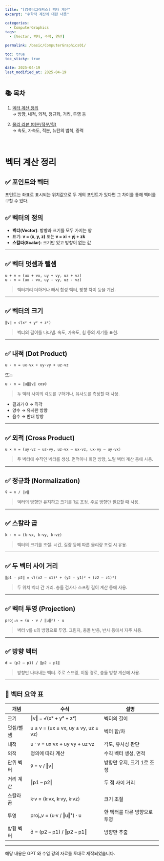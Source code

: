 ```yaml
---
title: "[컴퓨터그래픽스] 벡터 계산"
excerpt: "수학적 계산에 대한 내용"

categories:
  - ComputerGraphics
tags:
  - [Vector, 벡터, 수학, 연산]

permalink: /basic/ComputerGraphics01/

toc: true
toc_sticky: true

date: 2025-04-19
last_modified_at: 2025-04-19
---
```


## 📚 목차

1. [벡터 계산 정리](/basic/ComputerGraphics01/)  
   → 방향, 내적, 외적, 정규화, 거리, 투영 등

2. [물리 리뷰 (미분/적분/힘)](/basic/ComputerGraphics02/)  
    → 속도, 가속도, 적분, 뉴턴의 법칙, 중력
   <br/>
   <br/>
   <br/>

# 벡터 계산 정리

## ✅ 포인트와 벡터

포인트는 좌표로 표시되는 위치값으로 두 개의 포인트가 있다면 그 차이를 통해 벡터를 구할 수 있다.

## ✅ 벡터의 정의

- **벡터(Vector)**: 방향과 크기를 모두 가지는 양
- 표기: **v = (x, y, z)** 또는 **v = xi + yj + zk**
- **스칼라(Scalar)**: 크기만 있고 방향이 없는 값

---

## ✅ 벡터 덧셈과 뺄셈

```
u + v = (ux + vx, uy + vy, uz + vz)
u - v = (ux - vx, uy - vy, uz - vz)
```

> 벡터끼리 더하거나 빼서 합성 벡터, 방향 차이 등을 계산.

---

## ✅ 벡터의 크기

```
‖v‖ = √(x² + y² + z²)
```

> 벡터의 길이를 나타냄. 속도, 가속도, 힘 등의 세기를 표현.

---

## ✅ 내적 (Dot Product)

```
u · v = ux·vx + uy·vy + uz·vz
```

또는

```
u · v = ‖u‖‖v‖ cosθ
```

> 두 벡터 사이의 각도를 구하거나, 유사도를 측정할 때 사용.

- 결과가 0 → 직각
- 양수 → 유사한 방향
- 음수 → 반대 방향

---

## ✅ 외적 (Cross Product)

```
u × v = (uy·vz – uz·vy, uz·vx – ux·vz, ux·vy – uy·vx)
```

> 두 벡터에 수직인 벡터를 생성. 면적이나 회전 방향, 노멀 벡터 계산 등에 사용.

---

## ✅ 정규화 (Normalization)

```
v̂ = v / ‖v‖
```

> 벡터의 방향만 유지하고 크기를 1로 조정. 주로 방향만 필요할 때 사용.

---

## ✅ 스칼라 곱

```
k · v = (k·vx, k·vy, k·vz)
```

> 벡터의 크기를 조절. 시간, 질량 등에 따른 물리량 조절 시 유용.

---

## ✅ 두 벡터 사이 거리

```
‖p1 - p2‖ = √((x2 – x1)² + (y2 – y1)² + (z2 – z1)²)
```

> 두 위치 벡터 간 거리. 충돌 검사나 스프링 길이 계산 등에 사용.

---

## ✅ 벡터 투영 (Projection)

```
projᵤv = (u · v / ‖u‖²) · u
```

> 벡터 v를 u의 방향으로 투영. 그림자, 충돌 반응, 반사 등에서 자주 사용.

---

## ✅ 방향 벡터

```
d̂ = (p2 – p1) / ‖p2 – p1‖
```

> 방향만 나타내는 벡터. 주로 스프링, 이동 경로, 충돌 방향 계산에 사용.

---

## 📌 벡터 요약 표

| 개념      | 수식                                | 설명                         |
| --------- | ----------------------------------- | ---------------------------- |
| 크기      | ‖v‖ = √(x² + y² + z²)               | 벡터의 길이                  |
| 덧셈/뺄셈 | u ± v = (ux ± vx, uy ± vy, uz ± vz) | 벡터 합/차                   |
| 내적      | u · v = ux·vx + uy·vy + uz·vz       | 각도, 유사성 판단            |
| 외적      | 정의에 따라 계산                    | 수직 벡터 생성, 면적         |
| 단위 벡터 | v̂ = v / ‖v‖                         | 방향만 유지, 크기 1로 조정   |
| 거리 계산 | ‖p1 – p2‖                           | 두 점 사이 거리              |
| 스칼라 곱 | k·v = (k·vx, k·vy, k·vz)            | 크기 조절                    |
| 투영      | projᵤv = (u·v / ‖u‖²) · u           | 한 벡터를 다른 방향으로 투영 |
| 방향 벡터 | d̂ = (p2 – p1) / ‖p2 – p1‖           | 방향만 추출                  |

---

해당 내용은 GPT 와 수업 강의 자료를 토대로 제작되었습니다.
